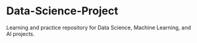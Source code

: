 # Data-Science-Project
Learning and practice repository for Data Science, Machine Learning, and AI projects.
